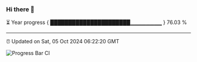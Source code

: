 ### Hi there 👋

⏳ Year progress { ██████████████████████▁▁▁▁▁▁▁▁ } 76.03 %

---

⏰ Updated on Sat, 05 Oct 2024 06:22:20 GMT

![Progress Bar CI](https://github.com/liununu/liununu/workflows/Progress%20Bar%20CI/badge.svg)
